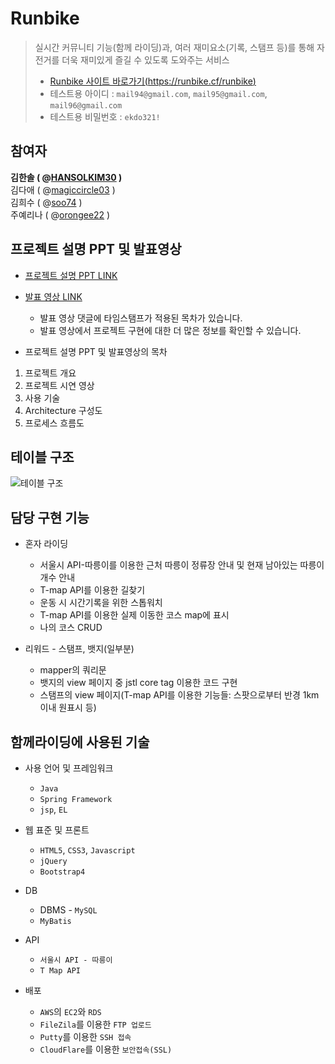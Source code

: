 # Runbike
> 실시간 커뮤니티 기능(함께 라이딩)과, 여러 재미요소(기록, 스탬프 등)를 통해 자전거를 더욱 재미있게 즐길 수 있도록 도와주는 서비스
>
> * [Runbike 사이트 바로가기(https://runbike.cf/runbike)](https://runbike.cf/runbike)
> * 테스트용 아이디 : `mail94@gmail.com`, `mail95@gmail.com`, `mail96@gmail.com`
> * 테스트용 비밀번호 : `ekdo321!`



## 참여자  

**김한솔 ( @[HANSOLKIM30](https://github.com/HANSOLKIM30) )**   
김다애 ( @[magiccircle03](https://github.com/magiccircle03) )  
김희수 ( @[soo74](https://github.com/soo74) )  
주예리나 ( @[orongee22](https://github.com/orongee22) )



## 프로젝트 설명 PPT 및 발표영상

* [프로젝트 설명 PPT LINK](https://docs.google.com/presentation/d/1-ev-xINKcZvE2PZuUH929ff95VMC-zH2X3Hujy5CaF4/edit?usp=sharing)
* [발표 영상 LINK](https://youtu.be/l89zUgKG4cw)
  * 발표 영상 댓글에 타임스탬프가 적용된 목차가 있습니다.
  * 발표 영상에서 프로젝트 구현에 대한 더 많은 정보를 확인할 수 있습니다.
  
  
* 프로젝트 설명 PPT 및 발표영상의 목차
 1. 프로젝트 개요
 2. 프로젝트 시연 영상
 3. 사용 기술
 4. Architecture 구성도
 5. 프로세스 흐름도


## 테이블 구조

![테이블 구조](https://user-images.githubusercontent.com/51072198/69480578-effea300-0e4b-11ea-94f4-1692a526c6d5.PNG)


## 담당 구현 기능
* 혼자 라이딩
  * 서울시 API-따릉이를 이용한 근처 따릉이 정류장 안내 및 현재 남아있는 따릉이 개수 안내 
  * T-map API를 이용한 길찾기 
  * 운동 시 시간기록을 위한 스톱워치  
  * T-map API를 이용한 실제 이동한 코스 map에 표시 
  * 나의 코스 CRUD
  
* 리워드 - 스탬프, 뱃지(일부분)
   * mapper의 쿼리문 
   * 뱃지의 view 페이지 중 jstl core tag 이용한 코드 구현
   * 스탬프의 view 페이지(T-map API를 이용한 기능들: 스팟으로부터 반경 1km이내 원표시 등)


## 함께라이딩에 사용된 기술

* 사용 언어 및 프레임워크
  * `Java`
  * `Spring Framework`
  * `jsp`, `EL`
  
* 웹 표준 및 프론트
  * `HTML5`, `CSS3`, `Javascript`
  * `jQuery`
  * `Bootstrap4`

* DB
  * DBMS - `MySQL`
  * `MyBatis`
  
* API
  * `서울시 API - 따릉이`
  * `T Map API`

* 배포
  * `AWS`의 `EC2`와 `RDS`
  * `FileZila`를 이용한 `FTP 업로드`
  * `Putty`를 이용한 `SSH 접속`
  * `CloudFlare`를 이용한 `보안접속(SSL)`

